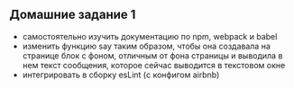 ## Домашние задание 1

- самостоятельно изучить документацию по npm, webpack и babel 
- изменить функцию say таким образом, чтобы она создавала на странице блок с фоном, отличным от фона страницы и выводила в нем текст сообщения, которое сейчас выводится в текстовом окне
- интегрировать в сборку esLint (с конфигом airbnb)
